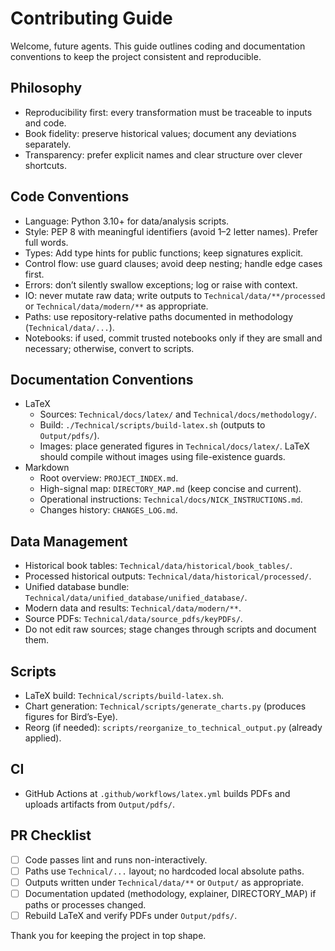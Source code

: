 # Contributing Guide

Welcome, future agents. This guide outlines coding and documentation conventions to keep the project consistent and reproducible.

## Philosophy
- Reproducibility first: every transformation must be traceable to inputs and code.
- Book fidelity: preserve historical values; document any deviations separately.
- Transparency: prefer explicit names and clear structure over clever shortcuts.

## Code Conventions
- Language: Python 3.10+ for data/analysis scripts.
- Style: PEP 8 with meaningful identifiers (avoid 1–2 letter names). Prefer full words.
- Types: Add type hints for public functions; keep signatures explicit.
- Control flow: use guard clauses; avoid deep nesting; handle edge cases first.
- Errors: don’t silently swallow exceptions; log or raise with context.
- IO: never mutate raw data; write outputs to `Technical/data/**/processed` or `Technical/data/modern/**` as appropriate.
- Paths: use repository-relative paths documented in methodology (`Technical/data/...`).
- Notebooks: if used, commit trusted notebooks only if they are small and necessary; otherwise, convert to scripts.

## Documentation Conventions
- LaTeX
  - Sources: `Technical/docs/latex/` and `Technical/docs/methodology/`.
  - Build: `./Technical/scripts/build-latex.sh` (outputs to `Output/pdfs/`).
  - Images: place generated figures in `Technical/docs/latex/`. LaTeX should compile without images using file-existence guards.
- Markdown
  - Root overview: `PROJECT_INDEX.md`.
  - High-signal map: `DIRECTORY_MAP.md` (keep concise and current).
  - Operational instructions: `Technical/docs/NICK_INSTRUCTIONS.md`.
  - Changes history: `CHANGES_LOG.md`.

## Data Management
- Historical book tables: `Technical/data/historical/book_tables/`.
- Processed historical outputs: `Technical/data/historical/processed/`.
- Unified database bundle: `Technical/data/unified_database/unified_database/`.
- Modern data and results: `Technical/data/modern/**`.
- Source PDFs: `Technical/data/source_pdfs/keyPDFs/`.
- Do not edit raw sources; stage changes through scripts and document them.

## Scripts
- LaTeX build: `Technical/scripts/build-latex.sh`.
- Chart generation: `Technical/scripts/generate_charts.py` (produces figures for Bird’s-Eye).
- Reorg (if needed): `scripts/reorganize_to_technical_output.py` (already applied).

## CI
- GitHub Actions at `.github/workflows/latex.yml` builds PDFs and uploads artifacts from `Output/pdfs/`.

## PR Checklist
- [ ] Code passes lint and runs non-interactively.
- [ ] Paths use `Technical/...` layout; no hardcoded local absolute paths.
- [ ] Outputs written under `Technical/data/**` or `Output/` as appropriate.
- [ ] Documentation updated (methodology, explainer, DIRECTORY_MAP) if paths or processes changed.
- [ ] Rebuild LaTeX and verify PDFs under `Output/pdfs/`.

Thank you for keeping the project in top shape.
